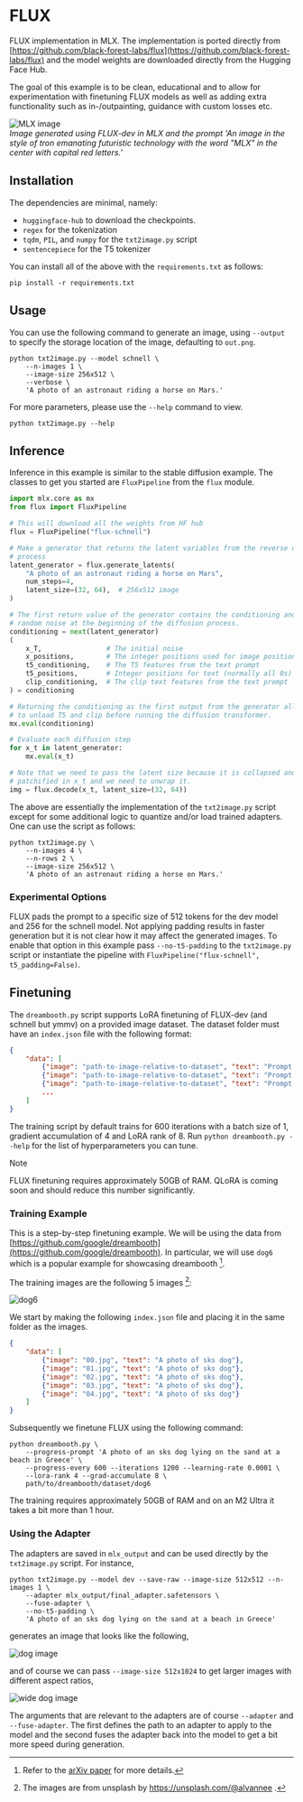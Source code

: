 FLUX
====

FLUX implementation in MLX. The implementation is ported directly from
[https://github.com/black-forest-labs/flux](https://github.com/black-forest-labs/flux)
and the model weights are downloaded directly from the Hugging Face Hub.

The goal of this example is to be clean, educational and to allow for
experimentation with finetuning FLUX models as well as adding extra
functionality such as in-/outpainting, guidance with custom losses etc.

![MLX image](static/generated-mlx.png)    
*Image generated using FLUX-dev in MLX and the prompt 'An image in the style of
tron emanating futuristic technology with the word "MLX" in the center with
capital red letters.'*

Installation
------------

The dependencies are minimal, namely:

- `huggingface-hub` to download the checkpoints.
- `regex` for the tokenization
- `tqdm`, `PIL`, and `numpy` for the `txt2image.py` script
- `sentencepiece` for the T5 tokenizer

You can install all of the above with the `requirements.txt` as follows:

    pip install -r requirements.txt


Usage
---------

You can use the following command to generate an image, using `--output` to specify the storage location of the image, defaulting to `out.png`.

```shell
python txt2image.py --model schnell \
    --n-images 1 \
    --image-size 256x512 \
    --verbose \
    'A photo of an astronaut riding a horse on Mars.'
```

For more parameters, please use the `--help` command to view.

```shell
python txt2image.py --help
```

Inference
---------

Inference in this example is similar to the stable diffusion example. The
classes to get you started are `FluxPipeline` from the `flux` module.

```python
import mlx.core as mx
from flux import FluxPipeline

# This will download all the weights from HF hub
flux = FluxPipeline("flux-schnell")

# Make a generator that returns the latent variables from the reverse diffusion
# process
latent_generator = flux.generate_latents(
    "A photo of an astronaut riding a horse on Mars",
    num_steps=4,
    latent_size=(32, 64),  # 256x512 image
)

# The first return value of the generator contains the conditioning and the
# random noise at the beginning of the diffusion process.
conditioning = next(latent_generator)
(
    x_T,                # The initial noise
    x_positions,        # The integer positions used for image positional encoding
    t5_conditioning,    # The T5 features from the text prompt
    t5_positions,       # Integer positions for text (normally all 0s)
    clip_conditioning,  # The clip text features from the text prompt
) = conditioning

# Returning the conditioning as the first output from the generator allows us
# to unload T5 and clip before running the diffusion transformer.
mx.eval(conditioning)

# Evaluate each diffusion step
for x_t in latent_generator:
    mx.eval(x_t)

# Note that we need to pass the latent size because it is collapsed and
# patchified in x_t and we need to unwrap it.
img = flux.decode(x_t, latent_size=(32, 64))
```

The above are essentially the implementation of the `txt2image.py` script
except for some additional logic to quantize and/or load trained adapters. One
can use the script as follows:

```shell
python txt2image.py \
    --n-images 4 \
    --n-rows 2 \
    --image-size 256x512 \
    'A photo of an astronaut riding a horse on Mars.'
```

### Experimental Options

FLUX pads the prompt to a specific size of 512 tokens for the dev model and
256 for the schnell model. Not applying padding results in faster generation
but it is not clear how it may affect the generated images. To enable that
option in this example pass `--no-t5-padding` to the `txt2image.py` script or
instantiate the pipeline with `FluxPipeline("flux-schnell", t5_padding=False)`.

Finetuning
----------

The `dreambooth.py` script supports LoRA finetuning of FLUX-dev (and schnell
but ymmv) on a provided image dataset. The dataset folder must have an
`index.json` file with the following format:

```json
{
    "data": [
        {"image": "path-to-image-relative-to-dataset", "text": "Prompt to use with this image"},
        {"image": "path-to-image-relative-to-dataset", "text": "Prompt to use with this image"},
        {"image": "path-to-image-relative-to-dataset", "text": "Prompt to use with this image"},
        ...
    ]
}
```

The training script by default trains for 600 iterations with a batch size of
1, gradient accumulation of 4 and LoRA rank of 8. Run `python dreambooth.py
--help` for the list of hyperparameters you can tune.

> [!Note]
> FLUX finetuning requires approximately 50GB of RAM. QLoRA is coming soon and
> should reduce this number significantly.

### Training Example

This is a step-by-step finetuning example. We will be using the data from
[https://github.com/google/dreambooth](https://github.com/google/dreambooth).
In particular, we will use `dog6` which is a popular example for showcasing
dreambooth [^1].

The training images are the following 5 images [^2]:

![dog6](static/dog6.png)

We start by making the following `index.json` file and placing it in the same
folder as the images.

```json
{
    "data": [
        {"image": "00.jpg", "text": "A photo of sks dog"},
        {"image": "01.jpg", "text": "A photo of sks dog"},
        {"image": "02.jpg", "text": "A photo of sks dog"},
        {"image": "03.jpg", "text": "A photo of sks dog"},
        {"image": "04.jpg", "text": "A photo of sks dog"}
    ]
}
```

Subsequently we finetune FLUX using the following command:

```shell
python dreambooth.py \
    --progress-prompt 'A photo of an sks dog lying on the sand at a beach in Greece' \
    --progress-every 600 --iterations 1200 --learning-rate 0.0001 \
    --lora-rank 4 --grad-accumulate 8 \
    path/to/dreambooth/dataset/dog6
```

The training requires approximately 50GB of RAM and on an M2 Ultra it takes a
bit more than 1 hour.

### Using the Adapter

The adapters are saved in `mlx_output` and can be used directly by the
`txt2image.py` script. For instance,

```shell
python txt2image.py --model dev --save-raw --image-size 512x512 --n-images 1 \
    --adapter mlx_output/final_adapter.safetensors \
    --fuse-adapter \
    --no-t5-padding \
    'A photo of an sks dog lying on the sand at a beach in Greece'
```

generates an image that looks like the following,

![dog image](static/dog-r4-g8-1200.png)

and of course we can pass `--image-size 512x1024` to get larger images with
different aspect ratios,

![wide dog image](static/dog-r4-g8-1200-512x1024.png)

The arguments that are relevant to the adapters are of course `--adapter` and
`--fuse-adapter`. The first defines the path to an adapter to apply to the
model and the second fuses the adapter back into the model to get a bit more
speed during generation.

[^1]: Refer to the [arXiv paper](https://arxiv.org/abs/2208.12242) for more details.
[^2]: The images are from unsplash by https://unsplash.com/@alvannee .
